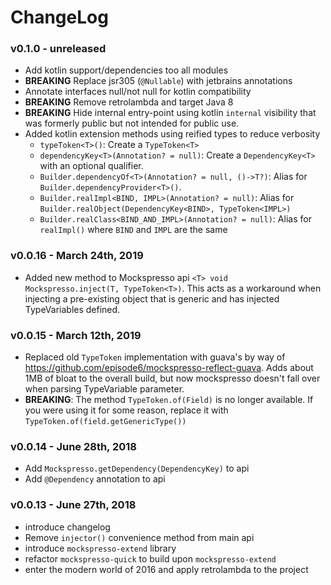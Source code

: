 # ChangeLog

### v0.1.0 - unreleased
 - Add kotlin support/dependencies too all modules
 - **BREAKING** Replace jsr305 (`@Nullable`) with jetbrains annotations
 - Annotate interfaces null/not null for kotlin compatibility
 - **BREAKING** Remove retrolambda and target Java 8
 - **BREAKING** Hide internal entry-point using kotlin `internal` visibility that was formerly public but not intended for public use.
 - Added kotlin extension methods using reified types to reduce verbosity
     - `typeToken<T>()`: Create a `TypeToken<T>`
     - `dependencyKey<T>(Annotation? = null)`: Create a `DependencyKey<T>` with an optional qualifier.
     - `Builder.dependencyOf<T>(Annotation? = null, ()->T?)`: Alias for `Builder.dependencyProvider<T>()`.   
     - `Builder.realImpl<BIND, IMPL>(Annotation? = null)`: Alias for `Builder.realObject(DependencyKey<BIND>, TypeToken<IMPL>)`
     - `Builder.realClass<BIND_AND_IMPL>(Annotation? = null)`: Alias for `realImpl()` where `BIND` and `IMPL` are the same   

### v0.0.16 - March 24th, 2019
 - Added new method to Mockspresso api `<T> void Mockspresso.inject(T, TypeToken<T>)`. This acts as a workaround when injecting a pre-existing object that is generic and has injected TypeVariables defined.

### v0.0.15 - March 12th, 2019
 - Replaced old `TypeToken` implementation with guava's by way of https://github.com/episode6/mockspresso-reflect-guava. Adds about 1MB of bloat to the overall build, but now mockspresso doesn't fall over when parsing TypeVariable parameter.
 - **BREAKING**: The method `TypeToken.of(Field)` is no longer available. If you were using it for some reason, replace it with `TypeToken.of(field.getGenericType())`  

### v0.0.14 - June 28th, 2018
 - Add `Mockspresso.getDependency(DependencyKey)` to api
 - Add `@Dependency` annotation to api

### v0.0.13 - June 27th, 2018
 - introduce changelog
 - Remove `injector()` convenience method from main api
 - introduce `mockspresso-extend` library
 - refactor `mockspresso-quick` to build upon `mockspresso-extend`
 - enter the modern world of 2016 and apply retrolambda to the project
